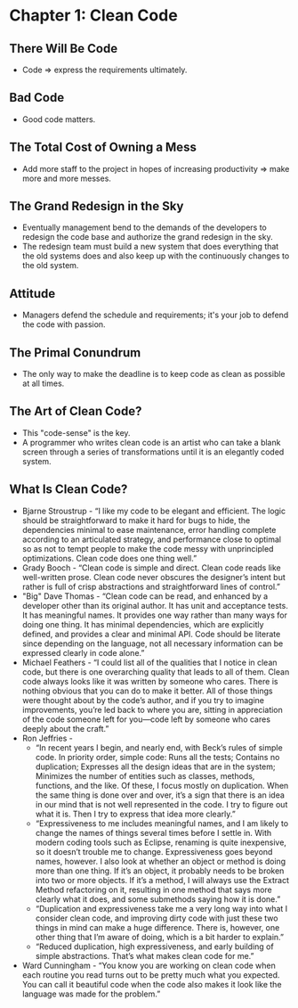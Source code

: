 # Chapter 1: Clean Code

## There Will Be Code

* Code => express the requirements ultimately.

## Bad Code

* Good code matters.

## The Total Cost of Owning a Mess

* Add more staff to the project in hopes of increasing productivity => make more and more messes.

## The Grand Redesign in the Sky

* Eventually management bend to the demands of the developers to redesign the code base and authorize the grand redesign in the sky.
* The redesign team must build a new system that does everything that the old systems does and also keep up with the continuously changes to the old system.

## Attitude

* Managers defend the schedule and requirements; it's your job to defend the code with passion.

## The Primal Conundrum

* The only way to make the deadline is to keep code as clean as possible at all times.

## The Art of Clean Code?

* This "code-sense" is the key.
* A programmer who writes clean code is an artist who can take a blank screen through a series of transformations until it is an elegantly coded system.

## What Is Clean Code?

* Bjarne Stroustrup - “I like my code to be elegant and efficient. The logic should be straightforward to make it hard for bugs to hide, the dependencies minimal to ease maintenance, error handling complete according to an articulated strategy, and performance close to optimal so as not to tempt people to make the code messy with unprincipled optimizations. Clean code does one thing well.”
* Grady Booch - “Clean code is simple and direct. Clean code reads like well-written prose. Clean code never obscures the designer’s intent but rather is full of crisp abstractions and straightforward lines of control.”
* "Big" Dave Thomas - “Clean code can be read, and enhanced by a developer other than its original author. It has unit and acceptance tests. It has meaningful names. It provides one way rather than many ways for doing one thing. It has minimal dependencies, which are explicitly defined, and provides a clear and minimal API. Code should be literate since depending on the language, not all necessary information can be expressed clearly in code alone.”
* Michael Feathers - “I could list all of the qualities that I notice in clean code, but there is one overarching quality that leads to all of them. Clean code always looks like it was written by someone who cares. There is nothing obvious that you can do to make it better. All of those things were thought about by the code’s author, and if you try to imagine improvements, you’re led back to where you are, sitting in appreciation of the code someone left for you—code left by someone who cares deeply about the craft.”
* Ron Jeffries -
  * “In recent years I begin, and nearly end, with Beck’s rules of simple code. In priority order, simple code: Runs all the tests; Contains no duplication; Expresses all the design ideas that are in the system; Minimizes the number of entities such as classes, methods, functions, and the like. Of these, I focus mostly on duplication. When the same thing is done over and over, it’s a sign that there is an idea in our mind that is not well represented in the code. I try to figure out what it is. Then I try to express that idea more clearly.”
  * “Expressiveness to me includes meaningful names, and I am likely to change the names of things several times before I settle in. With modern coding tools such as Eclipse, renaming is quite inexpensive, so it doesn’t trouble me to change. Expressiveness goes beyond names, however. I also look at whether an object or method is doing more than one thing. If it’s an object, it probably needs to be broken into two or more objects. If it’s a method, I will always use the Extract Method refactoring on it, resulting in one method that says more clearly what it does, and some submethods saying how it is done.”
  * “Duplication and expressiveness take me a very long way into what I consider clean code, and improving dirty code with just these two things in mind can make a huge difference. There is, however, one other thing that I’m aware of doing, which is a bit harder to explain.”
  * “Reduced duplication, high expressiveness, and early building of simple abstractions. That’s what makes clean code for me.”
* Ward Cunningham - “You know you are working on clean code when each routine you read turns out to be pretty much what you expected. You can call it beautiful code when the code also makes it look like the language was made for the problem.”
